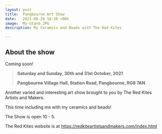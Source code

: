 ```yaml
---
layout: post
title:  Pangbourne Art Show
date:   2021-08-28 18:30 +00h
image:  My-Stand.JPG
description: My Ceramics and Beads with The Red Kites

---
```


## About the show

Coming soon!

>**Saturday and Sunday, 30th and 31st October, 2021**
>
>**Pangbourne Village Hall, Station Road, Pangbourne, RG8 7AN**

Another varied and interesting art show brought to you by The Red Kites Artists and Makers.

This time including me with my ceramics and beads!

The Show is open 10 - 5.

The Red Kites website is at https://redkiteartistsandmakers.com/index.html
